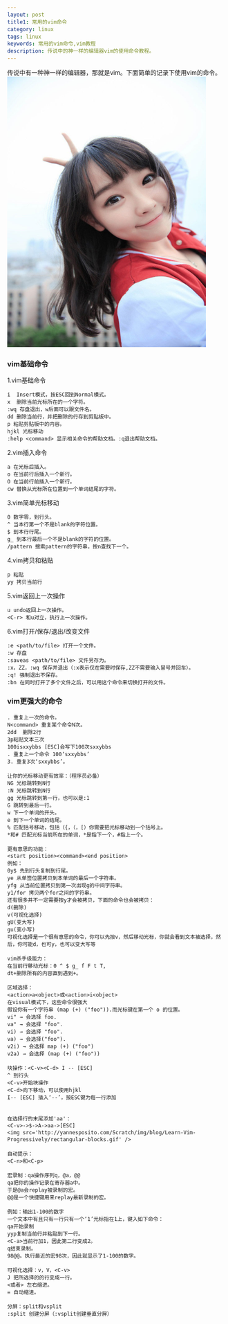 ```yaml
---
layout: post
title1: 常用的vim命令
category: linux
tags: linux
keywords: 常用的vim命令,vim教程
description: 传说中的神一样的编辑器vim的使用命令教程。
---
```

<p>传说中有一种神一样的编辑器，那就是vim。下面简单的记录下使用vim的命令。<br/><img src='/assets/img/beauty/2015021101.jpg' width='460px' height='625px'></p>

<h3>vim基础命令</h3>

1.vim基础命令

	i  Insert模式，按ESC回到Normal模式。
	x  删除当前光标所在的一个字符。
	:wq 存盘退出，w后面可以跟文件名。
	dd 删除当前行，并把删除的行存到剪贴板中。
	p 粘贴剪贴板中的内容。
	hjkl 光标移动
	:help <command> 显示相关命令的帮助文档。:q退出帮助文档。
	
2.vim插入命令

	a 在光标后插入。
	o 在当前行后插入一个新行。
	O 在当前行前插入一个新行。
	cw 替换从光标所在位置到一个单词结尾的字符。

3.vim简单光标移动

	0 数字零，到行头。
	^ 当本行第一个不是blank的字符位置。
	$ 到本行行尾。
	g_ 到本行最后一个不是blank的字符的位置。
	/pattern 搜索pattern的字符串，按n查找下一个。

4.vim拷贝和粘贴

	p 粘贴
	yy 拷贝当前行

5.vim返回上一次操作

	u undo返回上一次操作。
	<C-r> 和u对立，执行上一次操作。

6.vim打开/保存/退出/改变文件

	:e <path/to/file> 打开一个文件。
	:w 存盘
	:saveas <path/to/file> 文件另存为。
	:x，ZZ，:wq 保存并退出（:x表示仅在需要时保存,ZZ不需要输入冒号并回车）。
	:q! 强制退出不保存。
	:bn 在同时打开了多个文件之后，可以用这个命令来切换打开的文件。

<h3>vim更强大的命令</h3>

	. 重复上一次的命令。
	N<command> 重复某个命令N次。
	2dd  删除2行
	3p粘贴文本三次
	100isxxybbs [ESC]会写下100次sxxybbs
	. 重复上一个命令 100‘sxxybbs’
	3. 重复3次‘sxxybbs’。

	让你的光标移动更有效率：（程序员必备）
	NG 光标跳转到N行
	:N 光标跳转到N行
	gg 光标跳转到第一行，也可以是:1
	G 跳转到最后一行。
	w 下一个单词的开头。
	e 到下一个单词的结尾。
	% 匹配括号移动，包括（{，（，[）你需要把光标移动到一个括号上。
	*和# 匹配光标当前所在的单词，*是指下一个，#指上一个。

	更有意思的功能：
	<start position><command><end position>
	例如：
	0y$ 先到行头复制到行尾。
	ye 从单签位置拷贝到本单词的最后一个字符串。
	yfg 从当前位置拷贝到第一次出现g的中间字符串。
	y1/for 拷贝两个for之间的字符串。
	还有很多并不一定需要按y才会被拷贝，下面的命令也会被拷贝：
	d(删除)
	v(可视化选择)
	gU(变大写)
	gu(变小写)
	可视化选择是一个很有意思的命令，你可以先按v，然后移动光标，你就会看到文本被选择，然后，你可能d，也可y，也可以变大写等

	vim杀手级能力：
	在当前行移动光标：0 ^ $ g_ f F t T,
	dt+删除所有的内容直到遇到+。

	区域选择：
	<action>a<object>或<action>i<object>
	在visual模式下，这些命令很强大
	假设你有一个字符串 (map (+) ("foo")).而光标键在第一个 o 的位置。
	vi" → 会选择 foo.
	va" → 会选择 "foo".
	vi) → 会选择 "foo".
	va) → 会选择("foo").
	v2i) → 会选择 map (+) ("foo")
	v2a) → 会选择 (map (+) ("foo"))

	块操作：<C-v><C-d> I -- [ESC]
	^ 到行头
	<C-v>开始块操作
	<C-d>向下移动，可以使用hjkl
	I-- [ESC] 插入‘--’，按ESC键为每一行添加


	在选择行的末尾添加'aa'：
	<C-v>->$->A->aa->[ESC]
	<img src='http://yannesposito.com/Scratch/img/blog/Learn-Vim-Progressively/rectangular-blocks.gif' />

	自动提示：
	<C-n>和<C-p>

	宏录制：qa操作序列q，@a，@@
	qa把你的操作记录在寄存器a中。
	于是@a会replay被录制的宏。
	@@是一个快捷键用来replay最新录制的宏。

	例如：输出1-100的数字
	一个文本中有且只有一行只有一个‘1’光标指在1上，键入如下命令：
	qa开始录制
	yyp复制当前行并粘贴到下一行。
	<C-a>当前行加1，因此第二行变成2。
	q结束录制。
	98@@。执行最近的宏98次，因此就显示了1-100的数字。

	可视化选择：v，V，<C-v>
	J 把所选择的的行变成一行。
	<或者> 左右缩进。
	= 自动缩进。

	分屏：split和vsplit
	:split 创建分屏（:vsplit创建垂直分屏）
